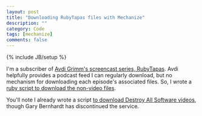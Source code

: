 ```yaml
---
layout: post
title: "Downloading RubyTapas files with Mechanize"
description: ""
category: Code
tags: [mechanize]
comments: false
---
```

{% include JB/setup %}

I'm a subscriber of [Avdi Grimm's screencast series, RubyTapas](rubytapas.com). Avdi helpfully provides a podcast feed I can regularly download, but no mechanism for downloading each episode's associated files.  So, I wrote a [ruby script to download the non-video files](https://gist.github.com/bf4/5303227).

You'll note I already wrote a script [to download Destroy All Software videos](https://gist.github.com/bf4/4070991), though Gary Bernhardt has discontinued the service.

<script src="https://gist.github.com/bf4/5303227.js"></script>
